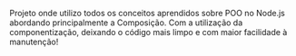 Projeto onde utilizo todos os conceitos aprendidos sobre POO no Node.js
abordando principalmente a Composição. Com a utilização da componentização, deixando o código mais limpo e com maior facilidade à manutenção!
